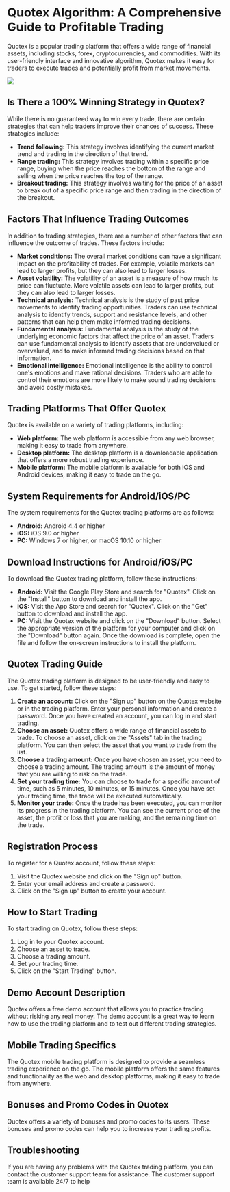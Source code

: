 # Quotex Algorithm: A Comprehensive Guide to Profitable Trading

Quotex is a popular trading platform that offers a wide range of
financial assets, including stocks, forex, cryptocurrencies, and
commodities. With its user-friendly interface and innovative algorithm,
Quotex makes it easy for traders to execute trades and potentially
profit from market movements.

[![](https://static.quotex.io/files/4_en/300_250.jpg)](https://traff.sbs/brokerqxlid)

## Is There a 100% Winning Strategy in Quotex?

While there is no guaranteed way to win every trade, there are certain
strategies that can help traders improve their chances of success. These
strategies include:

-   **Trend following:** This strategy involves identifying the current
    market trend and trading in the direction of that trend.
-   **Range trading:** This strategy involves trading within a specific
    price range, buying when the price reaches the bottom of the range
    and selling when the price reaches the top of the range.
-   **Breakout trading:** This strategy involves waiting for the price
    of an asset to break out of a specific price range and then trading
    in the direction of the breakout.

## Factors That Influence Trading Outcomes

In addition to trading strategies, there are a number of other factors
that can influence the outcome of trades. These factors include:

-   **Market conditions:** The overall market conditions can have a
    significant impact on the profitability of trades. For example,
    volatile markets can lead to larger profits, but they can also lead
    to larger losses.
-   **Asset volatility:** The volatility of an asset is a measure of how
    much its price can fluctuate. More volatile assets can lead to
    larger profits, but they can also lead to larger losses.
-   **Technical analysis:** Technical analysis is the study of past
    price movements to identify trading opportunities. Traders can use
    technical analysis to identify trends, support and resistance
    levels, and other patterns that can help them make informed trading
    decisions.
-   **Fundamental analysis:** Fundamental analysis is the study of the
    underlying economic factors that affect the price of an asset.
    Traders can use fundamental analysis to identify assets that are
    undervalued or overvalued, and to make informed trading decisions
    based on that information.
-   **Emotional intelligence:** Emotional intelligence is the ability to
    control one\'s emotions and make rational decisions. Traders who are
    able to control their emotions are more likely to make sound trading
    decisions and avoid costly mistakes.

## Trading Platforms That Offer Quotex

Quotex is available on a variety of trading platforms, including:

-   **Web platform:** The web platform is accessible from any web
    browser, making it easy to trade from anywhere.
-   **Desktop platform:** The desktop platform is a downloadable
    application that offers a more robust trading experience.
-   **Mobile platform:** The mobile platform is available for both iOS
    and Android devices, making it easy to trade on the go.

## System Requirements for Android/iOS/PC

The system requirements for the Quotex trading platforms are as follows:

-   **Android:** Android 4.4 or higher
-   **iOS:** iOS 9.0 or higher
-   **PC:** Windows 7 or higher, or macOS 10.10 or higher

## Download Instructions for Android/iOS/PC

To download the Quotex trading platform, follow these instructions:

-   **Android:** Visit the Google Play Store and search for
    "Quotex". Click on the "Install" button to download and
    install the app.
-   **iOS:** Visit the App Store and search for "Quotex". Click on
    the "Get" button to download and install the app.
-   **PC:** Visit the Quotex website and click on the "Download"
    button. Select the appropriate version of the platform for your
    computer and click on the "Download" button again. Once the
    download is complete, open the file and follow the on-screen
    instructions to install the platform.

## Quotex Trading Guide

The Quotex trading platform is designed to be user-friendly and easy to
use. To get started, follow these steps:

1.  **Create an account:** Click on the "Sign up" button on the
    Quotex website or in the trading platform. Enter your personal
    information and create a password. Once you have created an account,
    you can log in and start trading.
2.  **Choose an asset:** Quotex offers a wide range of financial assets
    to trade. To choose an asset, click on the "Assets" tab in the
    trading platform. You can then select the asset that you want to
    trade from the list.
3.  **Choose a trading amount:** Once you have chosen an asset, you need
    to choose a trading amount. The trading amount is the amount of
    money that you are willing to risk on the trade.
4.  **Set your trading time:** You can choose to trade for a specific
    amount of time, such as 5 minutes, 10 minutes, or 15 minutes. Once
    you have set your trading time, the trade will be executed
    automatically.
5.  **Monitor your trade:** Once the trade has been executed, you can
    monitor its progress in the trading platform. You can see the
    current price of the asset, the profit or loss that you are making,
    and the remaining time on the trade.

## Registration Process

To register for a Quotex account, follow these steps:

1.  Visit the Quotex website and click on the "Sign up" button.
2.  Enter your email address and create a password.
3.  Click on the "Sign up" button to create your account.

## How to Start Trading

To start trading on Quotex, follow these steps:

1.  Log in to your Quotex account.
2.  Choose an asset to trade.
3.  Choose a trading amount.
4.  Set your trading time.
5.  Click on the "Start Trading" button.

## Demo Account Description

Quotex offers a free demo account that allows you to practice trading
without risking any real money. The demo account is a great way to learn
how to use the trading platform and to test out different trading
strategies.

## Mobile Trading Specifics

The Quotex mobile trading platform is designed to provide a seamless
trading experience on the go. The mobile platform offers the same
features and functionality as the web and desktop platforms, making it
easy to trade from anywhere.

## Bonuses and Promo Codes in Quotex

Quotex offers a variety of bonuses and promo codes to its users. These
bonuses and promo codes can help you to increase your trading profits.

## Troubleshooting

If you are having any problems with the Quotex trading platform, you can
contact the customer support team for assistance. The customer support
team is available 24/7 to help

